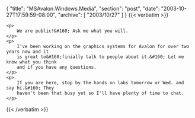 {
  "title": "MSAvalon.Windows.Media",
  "section": "post",
  "date": "2003-10-27T17:59:59-08:00",
  "archive": [
    "2003/10/27"
  ]
}
{{< verbatim >}}

    <p>
        We are public!&#160; Ask me what you will.
    </p>
    <p>
        I've been working on the graphics systems for Avalon for over two years now and it
        is great to&#160;finially talk to people about it.&#160; Let me know what you think
        and if you have any questions.
    </p>
    <p>
        If you are here, stop by the hands on labs tomorrow or Wed. and say hi.&#160; They
        haven't been that busy yet so I'll have plenty of time to chat.
    </p>

{{< /verbatim >}}
